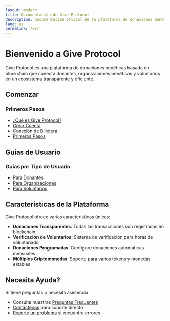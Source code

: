 ```yaml
---
layout: modern
title: Documentación de Give Protocol
description: Documentación oficial de la plataforma de donaciones benéficas Give Protocol
lang: es
permalink: /es/
---
```


# Bienvenido a Give Protocol

Give Protocol es una plataforma de donaciones benéficas basada en blockchain que conecta donantes, organizaciones benéficas y voluntarios en un ecosistema transparente y eficiente.

## Comenzar

<div class="nav-section">
  <h3 class="section-title">Primeros Pasos</h3>
  <ul class="nav-list">
    <li class="nav-item">
      <a href="/es/introduction/what-is-give-protocol/">¿Qué es Give Protocol?</a>
    </li>
    <li class="nav-item">
      <a href="/es/getting-started/creating-account/">Crear Cuenta</a>
    </li>
    <li class="nav-item">
      <a href="/es/getting-started/wallet-connection/">Conexión de Billetera</a>
    </li>
    <li class="nav-item">
      <a href="/es/getting-started/first-steps/">Primeros Pasos</a>
    </li>
  </ul>
</div>

## Guías de Usuario

<div class="nav-section">
  <h3 class="section-title">Guías por Tipo de Usuario</h3>
  <ul class="nav-list">
    <li class="nav-item">
      <a href="/es/user-guides/donors/">Para Donantes</a>
    </li>
    <li class="nav-item">
      <a href="/es/user-guides/organizations/">Para Organizaciones</a>
    </li>
    <li class="nav-item">
      <a href="/es/user-guides/volunteers/">Para Voluntarios</a>
    </li>
  </ul>
</div>

## Características de la Plataforma

Give Protocol ofrece varias características únicas:

- **Donaciones Transparentes**: Todas las transacciones son registradas en blockchain
- **Verificación de Voluntarios**: Sistema de verificación para horas de voluntariado
- **Donaciones Programadas**: Configure donaciones automáticas mensuales
- **Múltiples Criptomonedas**: Soporte para varios tokens y monedas estables

## Necesita Ayuda?

Si tiene preguntas o necesita asistencia:

- Consulte nuestras [Preguntas Frecuentes](/es/help-center/faq/)
- [Contáctenos](/es/help-center/need-help/) para soporte directo
- [Reporte un problema](/es/help-center/report-issue/) si encuentra errores
